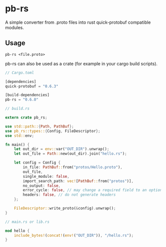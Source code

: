 # pb-rs

A simple converter from .proto files into rust quick-protobuf compatible modules.

## Usage

```
pb-rs <file.proto>
```

pb-rs can also be used as a crate (for example in your cargo build scripts).

```rust
// Cargo.toml

[dependencies]
quick-protobuf = "0.6.3"

[build-dependencies]
pb-rs = "0.6.0"

// build.rs

extern crate pb_rs;

use std::path::{Path, PathBuf};
use pb_rs::types::{Config, FileDescriptor};
use std::env;

fn main() {
    let out_dir = env::var("OUT_DIR").unwrap();
    let out_file = Path::new(out_dir).join("hello.rs");

    let config = Config {
        in_file: PathBuf::from("protos/Hello.proto"),
        out_file,
        single_module: false,
        import_search_path: vec![PathBuf::from("protos")],
        no_output: false,
        error_cycle: false, // may change a required field to an optional
        headers: false, // do not generate headers
    };

    FileDescriptor::write_proto(&config).unwrap();
}

// main.rs or lib.rs

mod hello {
    include_bytes!(concat!(env!("OUT_DIR")), "/hello.rs");
}
```
